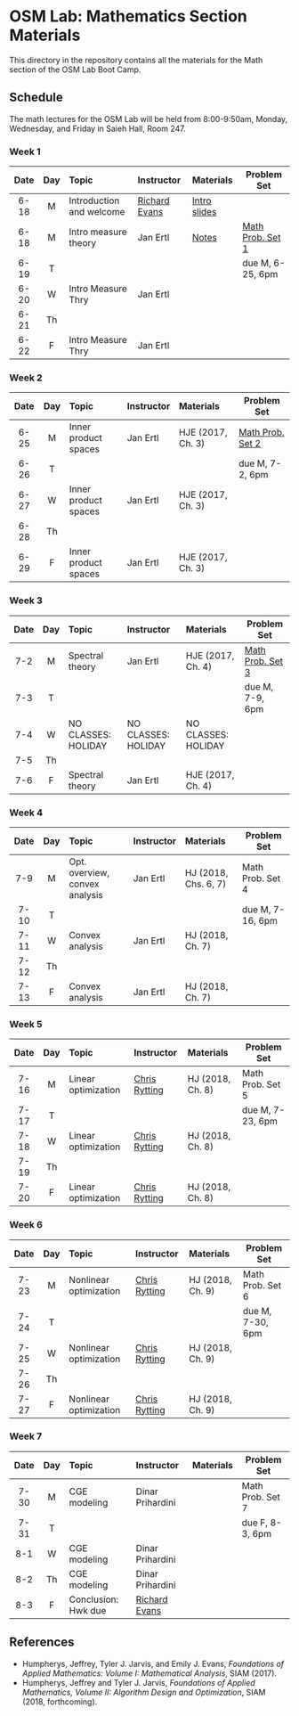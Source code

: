 # OSM Lab: Mathematics Section Materials

This directory in the repository contains all the materials for the Math section of the OSM Lab Boot Camp.

## Schedule

The math lectures for the OSM Lab will be held from 8:00-9:50am, Monday, Wednesday, and Friday in Saieh Hall, Room 247.

### Week 1

| Date | Day | Topic | Instructor | Materials | Problem Set |
|:---:|:---:|:--- |:--- |:--- | --- |
6-18  | M  | Introduction and welcome | [Richard Evans](https://sites.google.com/site/rickecon/) | [Intro slides](https://github.com/OpenSourceMacro/BootCamp2018/blob/master/Intro/Intro_BootCamp.pdf) |  |
6-18 | M  | Intro measure theory | Jan Ertl | [Notes](https://github.com/OpenSourceMacro/BootCamp2018/blob/master/Math/Wk1_Measure/introduction-measure-theory.pdf) | [Math Prob. Set 1](https://github.com/OpenSourceMacro/BootCamp2018/blob/master/Math/Wk1_Measure/Measure_probset.pdf)  |
6-19  | T  |                      |          |  | due M, 6-25, 6pm |
6-20  | W  | Intro Measure Thry | Jan Ertl |          |  |
6-21  | Th |                    |          |          |  |
6-22  | F  | Intro Measure Thry | Jan Ertl |          |  |

### Week 2

| Date | Day | Topic | Instructor | Materials | Problem Set |
|:---:|:---:|:--- |:--- |:--- | --- |
6-25  | M   | Inner product spaces | Jan Ertl | HJE (2017, Ch. 3) | [Math Prob. Set 2](https://github.com/OpenSourceMacro/BootCamp2018/blob/master/Math/Wk2_InProd/ips-probset.pdf) |
6-26  | T   |                      |          |                   | due M, 7-2, 6pm  |
6-27  | W   | Inner product spaces | Jan Ertl | HJE (2017, Ch. 3) |                  |
6-28  | Th  |                      |          |                   |                  |
6-29  | F   | Inner product spaces | Jan Ertl | HJE (2017, Ch. 3) |                  |

### Week 3

| Date | Day | Topic | Instructor | Materials | Problem Set |
|:---:|:---:|:--- |:--- |:--- | --- |
7-2 | M   | Spectral theory  | Jan Ertl | HJE (2017, Ch. 4) | [Math Prob. Set 3](https://github.com/OpenSourceMacro/BootCamp2018/blob/master/Math/Wk3_Spct/specthry-probset.pdf) |
7-3 | T   |                  |          |                   | due M, 7-9, 6pm  |
7-4 | W   | NO CLASSES: HOLIDAY | NO CLASSES: HOLIDAY | NO CLASSES: HOLIDAY |  |
7-5 | Th  |               |             |     |  |
7-6 | F   | Spectral theory     | Jan Ertl | HJE (2017, Ch. 4) |  |

### Week 4

| Date | Day | Topic | Instructor | Materials | Problem Set |
|:---:|:---:|:--- |:--- |:--- | --- |
7-9  | M  | Opt. overview, convex analysis | Jan Ertl | HJ (2018, Chs. 6, 7) | Math Prob. Set 4  |
7-10 | T  |                                |          |                      | due M, 7-16, 6pm  |
7-11 | W  | Convex analysis | Jan Ertl | HJ (2018, Ch. 7) |  |
7-12 | Th |                 |          |                  |  |
7-13 | F  | Convex analysis | Jan Ertl | HJ (2018, Ch. 7) |  |

### Week 5

| Date | Day | Topic | Instructor | Materials | Problem Set |
|:---:|:---:|:--- |:--- |:--- | --- |
7-16 | M  | Linear optimization | [Chris Rytting](https://chrisrytting.com/) | HJ (2018, Ch. 8) | Math Prob. Set 5  |
7-17 | T  |                     |  |                  | due M, 7-23, 6pm  |
7-18 | W  | Linear optimization | [Chris Rytting](https://chrisrytting.com/) | HJ (2018, Ch. 8) |  |
7-19 | Th |                     |  |                  |  |
7-20 | F  | Linear optimization | [Chris Rytting](https://chrisrytting.com/) | HJ (2018, Ch. 8) |  |

### Week 6

| Date | Day | Topic | Instructor | Materials | Problem Set |
|:---:|:---:|:--- |:--- |:--- | --- |
7-23 | M  | Nonlinear optimization | [Chris Rytting](https://chrisrytting.com/) | HJ (2018, Ch. 9) | Math Prob. Set 6  |
7-24 | T  |                        |  |                  | due M, 7-30, 6pm  |
7-25 | W  | Nonlinear optimization | [Chris Rytting](https://chrisrytting.com/) | HJ (2018, Ch. 9) |  |
7-26 | Th |                        |  |                  |  |
7-27 | F  | Nonlinear optimization | [Chris Rytting](https://chrisrytting.com/) | HJ (2018, Ch. 9) |  |

### Week 7

| Date | Day | Topic | Instructor | Materials | Problem Set |
|:---:|:---:|:--- |:--- |:--- | --- |
7-30 | M   | CGE modeling | Dinar Prihardini |  | Math Prob. Set 7 |
7-31 | T   |              |                  |  | due F, 8-3, 6pm  |
8-1  | W   | CGE modeling | Dinar Prihardini |  |                  |
8-2  | Th  | CGE modeling | Dinar Prihardini |  |                  |
8-3  | F   | Conclusion: Hwk due | [Richard Evans](https://sites.google.com/site/rickecon/) |  |  |


## References

* Humpherys, Jeffrey, Tyler J. Jarvis, and Emily J. Evans, *Foundations of Applied Mathematics: Volume I: Mathematical Analysis*, SIAM (2017).
* Humpherys, Jeffrey and Tyler J. Jarvis, *Foundations of Applied Mathematics, Volume II: Algorithm Design and Optimization*, SIAM (2018, forthcoming).

